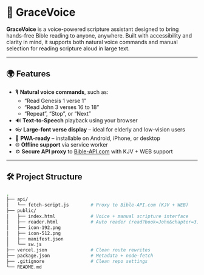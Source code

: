 # 📖 GraceVoice

**GraceVoice** is a voice-powered scripture assistant designed to bring hands-free Bible reading to anyone, anywhere. Built with accessibility and clarity in mind, it supports both natural voice commands and manual selection for reading scripture aloud in large text.

---

## 🌍 Features

- 🎙️ **Natural voice commands**, such as:
  - “Read Genesis 1 verse 1”
  - “Read John 3 verses 16 to 18”
  - “Repeat”, “Stop”, or “Next”
- 🔊 **Text-to-Speech** playback using your browser
- 👓 **Large-font verse display** – ideal for elderly and low-vision users
- 📱 **PWA-ready** – installable on Android, iPhone, or desktop
- 🌐 **Offline support** via service worker
- ⚙️ **Secure API proxy** to [Bible-API.com](https://bible-api.com) with KJV + WEB support

---

## 🛠️ Project Structure

```bash
.
├── api/
│   └── fetch-script.js        # Proxy to Bible-API.com (KJV + WEB)
├── public/
│   ├── index.html             # Voice + manual scripture interface
│   ├── reader.html            # Auto reader (read?book=John&chapter=3)
│   ├── icon-192.png
│   ├── icon-512.png
│   ├── manifest.json
│   └── sw.js
├── vercel.json                # Clean route rewrites
├── package.json               # Metadata + node-fetch
├── .gitignore                 # Clean repo settings
└── README.md
